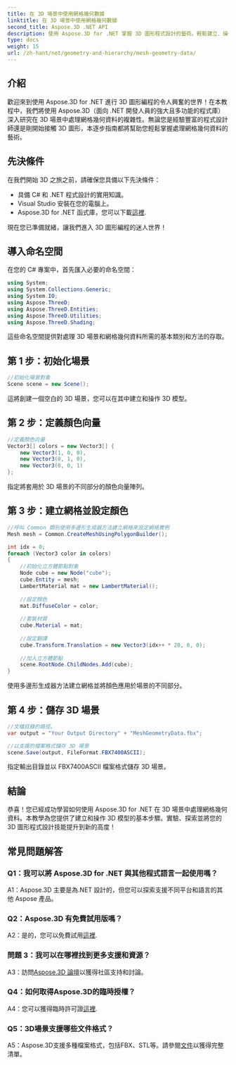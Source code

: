 ```yaml
---
title: 在 3D 場景中使用網格幾何數據
linktitle: 在 3D 場景中使用網格幾何數據
second_title: Aspose.3D .NET API
description: 使用 Aspose.3D for .NET 掌握 3D 圖形程式設計的藝術。輕鬆建立、操作和保存令人驚嘆的 3D 場景。
type: docs
weight: 15
url: /zh-hant/net/geometry-and-hierarchy/mesh-geometry-data/
---
```

## 介紹

歡迎來到使用 Aspose.3D for .NET 進行 3D 圖形編程的令人興奮的世界！在本教程中，我們將使用 Aspose.3D（面向 .NET 開發人員的強大且多功能的程式庫）深入研究在 3D 場景中處理網格幾何資料的複雜性。無論您是經驗豐富的程式設計師還是剛開始接觸 3D 圖形，本逐步指南都將幫助您輕鬆掌握處理網格幾何資料的藝術。

## 先決條件

在我們開始 3D 之旅之前，請確保您具備以下先決條件：

- 具備 C# 和 .NET 程式設計的實用知識。
- Visual Studio 安裝在您的電腦上。
-  Aspose.3D for .NET 函式庫，您可以下載[這裡](https://releases.aspose.com/3d/net/).

現在您已準備就緒，讓我們進入 3D 圖形編程的迷人世界！

## 導入命名空間

在您的 C# 專案中，首先匯入必要的命名空間：

```csharp
using System;
using System.Collections.Generic;
using System.IO;
using Aspose.ThreeD;
using Aspose.ThreeD.Entities;
using Aspose.ThreeD.Utilities;
using Aspose.ThreeD.Shading;
```

這些命名空間提供對處理 3D 場景和網格幾何資料所需的基本類別和方法的存取。

## 第 1 步：初始化場景

```csharp
//初始化場景對象
Scene scene = new Scene();
```

這將創建一個空白的 3D 場景，您可以在其中建立和操作 3D 模型。

## 第 2 步：定義顏色向量

```csharp
//定義顏色向量
Vector3[] colors = new Vector3[] {
    new Vector3(1, 0, 0),
    new Vector3(0, 1, 0),
    new Vector3(0, 0, 1)
};
```

指定將套用於 3D 場景的不同部分的顏色向量陣列。

## 第 3 步：建立網格並設定顏色

```csharp
//呼叫 Common 類別使用多邊形生成器方法建立網格來設定網格實例
Mesh mesh = Common.CreateMeshUsingPolygonBuilder();

int idx = 0;
foreach (Vector3 color in colors)
{
    //初始化立方體節點對象
    Node cube = new Node("cube");
    cube.Entity = mesh;
    LambertMaterial mat = new LambertMaterial();
    
    //設定顏色
    mat.DiffuseColor = color;
    
    //套裝材質
    cube.Material = mat;
    
    //設定翻譯
    cube.Transform.Translation = new Vector3(idx++ * 20, 0, 0);
    
    //加入立方體節點
    scene.RootNode.ChildNodes.Add(cube);
}
```

使用多邊形生成器方法建立網格並將顏色應用於場景的不同部分。

## 第 4 步：儲存 3D 場景

```csharp
//文檔目錄的路徑。
var output = "Your Output Directory" + "MeshGeometryData.fbx";

//以支援的檔案格式儲存 3D 場景
scene.Save(output, FileFormat.FBX7400ASCII);
```

指定輸出目錄並以 FBX7400ASCII 檔案格式儲存 3D 場景。

## 結論

恭喜！您已經成功學習如何使用 Aspose.3D for .NET 在 3D 場景中處理網格幾何資料。本教學為您提供了建立和操作 3D 模型的基本步驟。實驗、探索並將您的 3D 圖形程式設計技能提升到新的高度！

## 常見問題解答

### Q1：我可以將 Aspose.3D for .NET 與其他程式語言一起使用嗎？

A1：Aspose.3D 主要是為.NET 設計的，但您可以探索支援不同平台和語言的其他 Aspose 產品。

### Q2：Aspose.3D 有免費試用版嗎？

A2：是的，您可以免費試用[這裡](https://releases.aspose.com/).

### 問題 3：我可以在哪裡找到更多支援和資源？

 A3：訪問[Aspose.3D 論壇](https://forum.aspose.com/c/3d/18)以獲得社區支持和討論。

### Q4：如何取得Aspose.3D的臨時授權？

 A4：您可以獲得臨時許可證[這裡](https://purchase.aspose.com/temporary-license/).

### Q5：3D場景支援哪些文件格式？

 A5：Aspose.3D支援多種檔案格式，包括FBX、STL等。請參閱[文件](https://reference.aspose.com/3d/net/)以獲得完整清單。